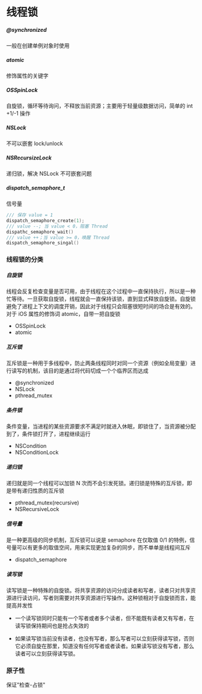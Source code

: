 # 线程锁

##### @synchronized
一般在创建单例对象时使用
##### atomic
修饰属性的关键字
##### OSSpinLock
自旋锁，循环等待询问，不释放当前资源；主要用于轻量级数据访问，简单的 int +1/-1 操作
##### NSLock
不可以嵌套 lock/unlock
##### NSRecursizeLock
递归锁，解决 NSLock 不可嵌套问题
##### dispatch_semaphore_t
信号量
```Objective-C
/// 保存 value = 1
dispatch_semaphore_create(1);
/// value --; 当 value < 0，阻塞 Thread
dispathc_semaphore_wait()
/// value ++；当 value >= 0，唤醒 Thread
dispatch_semaphore_singal()
```

### 线程锁的分类

##### 自旋锁

线程会反复检查变量是否可用，由于线程在这个过程中一直保持执行，所以是一种忙等待。一旦获取自旋锁，线程就会一直保持该锁，直到显式释放自旋锁。自旋锁避免了进程上下文的调度开销，因此对于线程只会阻塞很短时间的场合是有效的。对于 iOS 属性的修饰词 atomic，自带一把自旋锁

- OSSpinLock
- atomic

##### 互斥锁

互斥锁是一种用于多线程中，防止两条线程同时对同一个资源（例如全局变量）进行读写的机制，该目的是通过将代码切成一个个临界区而达成

- @synchronized
- NSLock
- pthread_mutex

##### 条件锁

条件变量，当进程的某些资源要求不满足时就进入休眠，即锁住了，当资源被分配到了，条件锁打开了，进程继续运行

- NSCondition
- NSConditionLock

##### 递归锁

递归就是同一个线程可以加锁 N 次而不会引发死锁。递归锁是特殊的互斥锁，即是带有递归性质的互斥锁

- pthread_mutex(recursive)
- NSRecursiveLock

##### 信号量

是一种更高级的同步机制，互斥锁可以说是 semaphore 在仅取值 0/1 的特例，信号量可以有更多的取值空间，用来实现更加复杂的同步，而不单单是线程间互斥

- dispatch_semaphore

##### 读写锁

读写锁是一种特殊的自旋锁。将共享资源的访问分成读者和写者，读者只对共享资源进行读访问，写者则需要对共享资源进行写操作。这种锁相对于自旋锁而言，能提高并发性

- 一个读写锁同时只能有一个写者或者多个读者，但不能既有读者又有写者，在读写锁保持期间也是抢占失效的

- 如果读写锁当前没有读者，也没有写者，那么写者可以立刻获得读写锁，否则它必须自旋在那里，知道没有任何写者或者读者。如果读写锁没有写者，那么读者可以立刻获得读写锁。

### 原子性

保证"检查-占锁"
